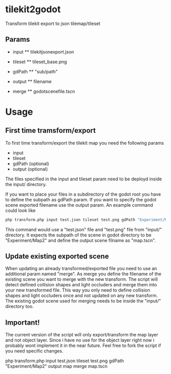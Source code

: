 # tilekit2godot
Transform tilekit export to json tilemap/tileset


## Params
* input 
** tilekitjsonexport.json

* tileset
** tileset_base.png

* gdPath
** "sub/path"

* output
** filename

* merge
** godotscenefile.tscn


# Usage
## First time tramsform/export 
To first time transform/export the tilekit map you need the following params
* input
* tileset
* gdPath (optional)
* output (optional)

The files specified in the input and tileset param need to be deployd inside the input/ directory.

If you want to place your files in a subdirectory of the godot root you have to define the subpath as gdPath param.
If you want to specify the godot scene exported filename use the output param. 
An example command could look like

```bash
php transform.php input test.json tileset test.png gdPath "Experiment/Map2" output map 
```

This command would use a "test.json" file and "test.png" file from "input/" directory. It expects the subpath of the scene in godot directory to be "Experiment/Map2" and define the output scene filname as "map.tscn".


## Update existing exported scene
When updating an already transformed/exported file you need to use an additional param named "merge". As merge you define the filename of the existing scene you want to merge with the new transform. The script will detect defined collision shapes and light occluders and merge them into your new transformed file. This way you only need to define collision shapes and light occluders once and not updated on any new transform. The existing godot scene used for merging needs to be inside the "input/" directory too.


## Important!
The current version of the script will only export/transform the map layer and not object layer. Since i have no use for the object layer right now i probably wont implement it in the near future. Feel free to fork the script if you need specific changes.






php transform.php input test.json tileset test.png gdPath "Experiment/Map2" output map merge map.tscn
